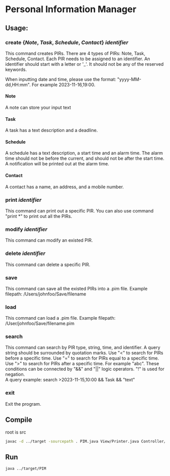 # Personal Information Manager
## **Usage:**

### create {*Note*, *Task*, *Schedule*, *Contact*} *identifier*  
This command creates PIRs. There are 4 types of PIRs: Note, Task, Schedule, Contact. Each PIR needs to be assigned to an identifier. An identifier should start with a letter or '_'. It should not be any of the reserved keywords.  

When inputting date and time, please use the format: "yyyy-MM-dd,HH:mm". For example 2023-11-16,19:00.

#### Note
A note can store your input text
#### Task
A task has a text description and a deadline.
#### Schedule
A schedule has a text description, a start time and an alarm time. The alarm time should not be before the current, and should not be
after the start time. A notification will be printed out at the alarm time.
#### Contact
A contact has a name, an address, and a mobile number.

### print *identifier*  
This command can print out a specific PIR. You can also use command "print *" to print out all the PIRs.  

### modify *identifier*
This command can modify an existed PIR.  

### delete *identifier*  
This command can delete a specific PIR.
### save
This command can save all the existed PIRs into a .pim file. Example filepath: /Users/johnfoo/Save/filename

### load
This command can load a .pim file. Example filepath: /User/johnfoo/Save/filename.pim

### search
This command can search by PIR type, string, time, and identifier. A query string should be surrounded by quotation marks. 
Use "<" to search for PIRs before a specific time. Use "=" to search for PIRs equal to a specific time. Use ">" to search 
for PIRs after a specific time. For example "abc". These conditions can be connected by "&&" and "||" logic operators. "!" 
is used for negation.   
A query example: search >2023-11-15,10:00 && Task && "text"

### exit  
Exit the program.
## Compile
root is src

```zsh
javac -d ../target -sourcepath . PIM.java View/Printer.java Controller/*.java Model/*.java
```
## Run
```zsh
java ../target/PIM
```
